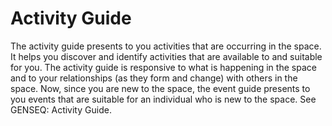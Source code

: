 # Activity Guide

The activity guide presents to you activities that are occurring in the space. It helps you discover and identify activities that are available to and suitable for you. The activity guide is responsive to what is happening in the space and to your relationships (as they form and change) with others in the space. Now, since you are new to the space, the event guide presents to you events that are suitable for an individual who is new to the space. See GENSEQ: Activity Guide.